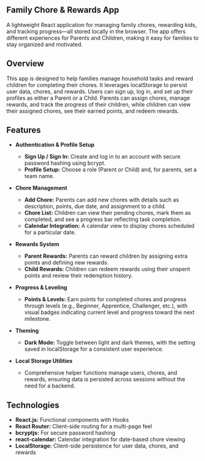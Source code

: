 ## Family Chore & Rewards App

A lightweight React application for managing family chores, rewarding kids, and tracking progress—all stored locally in the browser. The app offers different experiences for Parents and Children, making it easy for families to stay organized and motivated.

## Overview

This app is designed to help families manage household tasks and reward children for completing their chores. It leverages localStorage to persist user data, chores, and rewards. Users can sign up, log in, and set up their profiles as either a Parent or a Child. Parents can assign chores, manage rewards, and track the progress of their children, while children can view their assigned chores, see their earned points, and redeem rewards.

## Features

- **Authentication & Profile Setup**
  - **Sign Up / Sign In:** Create and log in to an account with secure password hashing using bcrypt.
  - **Profile Setup:** Choose a role (Parent or Child) and, for parents, set a team name.

- **Chore Management**
  - **Add Chore:** Parents can add new chores with details such as description, points, due date, and assignment to a child.
  - **Chore List:** Children can view their pending chores, mark them as completed, and see a progress bar reflecting task completion.
  - **Calendar Integration:** A calendar view to display chores scheduled for a particular date.

- **Rewards System**
  - **Parent Rewards:** Parents can reward children by assigning extra points and defining new rewards.
  - **Child Rewards:** Children can redeem rewards using their unspent points and review their redemption history.

- **Progress & Leveling**
  - **Points & Levels:** Earn points for completed chores and progress through levels (e.g., Beginner, Apprentice, Challenger, etc.), with visual badges indicating current level and progress toward the next milestone.

- **Theming**
  - **Dark Mode:** Toggle between light and dark themes, with the setting saved in localStorage for a consistent user experience.

- **Local Storage Utilities**
  - Comprehensive helper functions manage users, chores, and rewards, ensuring data is persisted across sessions without the need for a backend.

## Technologies

- **React.js:** Functional components with Hooks
- **React Router:** Client-side routing for a multi-page feel
- **bcryptjs:** For secure password hashing
- **react-calendar:** Calendar integration for date-based chore viewing
- **LocalStorage:** Client-side persistence for user data, chores, and rewards
